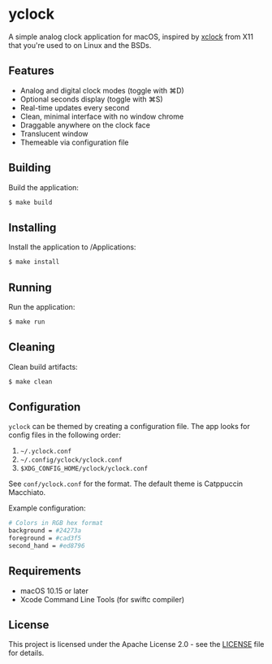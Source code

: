 # yclock

A simple analog clock application for macOS, inspired by
[xclock](https://www.x.org/releases/X11R7.6/doc/man/man1/xclock.1.xhtml)
from X11 that you're used to on Linux and the BSDs.

## Features

- Analog and digital clock modes (toggle with ⌘D)
- Optional seconds display (toggle with ⌘S)
- Real-time updates every second
- Clean, minimal interface with no window chrome
- Draggable anywhere on the clock face
- Translucent window
- Themeable via configuration file

## Building

Build the application:
```bash
$ make build
```

## Installing

Install the application to /Applications:
```bash
$ make install
```

## Running

Run the application:
```bash
$ make run
```

## Cleaning

Clean build artifacts:
```bash
$ make clean
```

## Configuration

`yclock` can be themed by creating a configuration file. The app looks for config files in the following order:
1. `~/.yclock.conf`
2. `~/.config/yclock/yclock.conf`
3. `$XDG_CONFIG_HOME/yclock/yclock.conf`

See `conf/yclock.conf` for the format. The default theme is Catppuccin Macchiato.

Example configuration:
```perl
# Colors in RGB hex format
background = #24273a
foreground = #cad3f5
second_hand = #ed8796
```

## Requirements

- macOS 10.15 or later
- Xcode Command Line Tools (for swiftc compiler)

## License

This project is licensed under the Apache License 2.0 - see the
[LICENSE](LICENSE) file for details.
